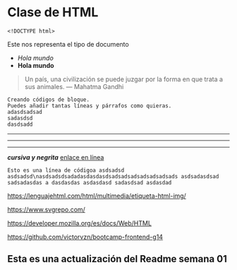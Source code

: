 # Clase de HTML

`<!DOCTYPE html>`

Este nos representa el tipo de documento


- *Hola mundo*
- **Hola mundo**
> Un país, una civilización se puede juzgar por la forma en que trata a sus animales.  — Mahatma Gandhi

~~~
Creando códigos de bloque.
Puedes añadir tantas líneas y párrafos como quieras.
adasdsadsad
sadasdsd
dasdsadd
~~~

* * *
- - -
_ _ _

***cursiva y negrita***
[enlace en línea](http://www.limni.net)

`Esto es una línea de códigoa
asdsadsd
asdsadsd\nasdsadsdsadadasdasdasdsadsadsadsadsadsadsads asdsadasdsad sadsadasdas a dasdasdas asdasdasd sadasdsad asdasdad`


https://lenguajehtml.com/html/multimedia/etiqueta-html-img/

https://www.svgrepo.com/

https://developer.mozilla.org/es/docs/Web/HTML

https://github.com/victorvzn/bootcamp-frontend-g14



## Esta es una actualización del Readme semana 01